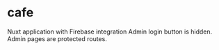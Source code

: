 # cafe
Nuxt application with Firebase integration
 Admin login button is hidden.  Admin pages are protected routes.
